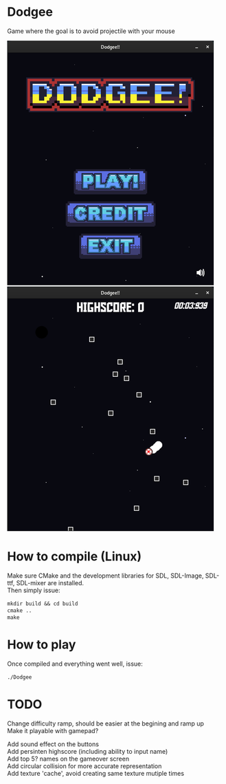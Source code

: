 # Dodgee
Game where the goal is to avoid projectile with your mouse

![Screenshot menu](screenshots/Dodge_menu.png)
![Screenshot menu](screenshots/Dodge_ingame.png)

# How to compile (Linux)
Make sure CMake and the development libraries for SDL, SDL-Image, SDL-ttf, SDL-mixer are installed.  
Then simply issue:

```
mkdir build && cd build
cmake ..
make
```

# How to play
Once compiled and everything went well, issue:

```
./Dodgee
```

# TODO
Change difficulty ramp, should be easier at the begining and ramp up  
Make it playable with gamepad?  

Add sound effect on the buttons  
Add persinten highscore (including ability to input name)  
Add top 5? names on the gameover screen  
Add circular collision for more accurate representation  
Add texture 'cache', avoid creating same texture mutiple times  
